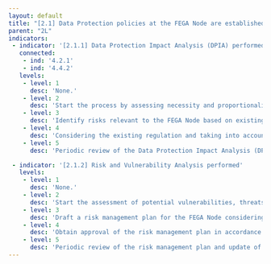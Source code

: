 ```yaml
---
layout: default
title: "[2.1] Data Protection policies at the FEGA Node are established"
parent: "2L"
indicators:
 - indicator: '[2.1.1] Data Protection Impact Analysis (DPIA) performed'
   connected:
    - ind: '4.2.1'
    - ind: '4.4.2'
   levels:
    - level: 1
      desc: 'None.'
    - level: 2
      desc: 'Start the process by assessing necessity and proportionality.'
    - level: 3  
      desc: 'Identify risks relevant to the FEGA Node based on existing policies at the hosting institution and existing experiences at the FEGA ecosystem.'
    - level: 4
      desc: 'Considering the existing regulation and taking into account needs and proportionality aspects, propose measures to mitigate risks relevant to the FEGA Node.'
    - level: 5
      desc: 'Periodic review of the Data Protection Impact Analysis (DPIA) updating it whenever relevant. Contribute towards the knowledge base of the FEGA ecosystem.'

 - indicator: '[2.1.2] Risk and Vulnerability Analysis performed'
   levels:
    - level: 1
      desc: 'None.'
    - level: 2
      desc: 'Start the assessment of potential vulnerabilities, threats and risks relevant to the FEGA Node considering commonly accepted procedures.'
    - level: 3  
      desc: 'Draft a risk management plan for the FEGA Node considering existing policies at the hosting institution as well as incorporating relevant experiences from the FEGA ecosystem.'
    - level: 4
      desc: 'Obtain approval of the risk management plan in accordance with the hosting institution of the FEGA node.'
    - level: 5
      desc: 'Periodic review of the risk management plan and update of the Risk and Vulnerability Analysis, as required. Contribute towards the shared knowledge base of the FEGA ecosystem.'
---
```

